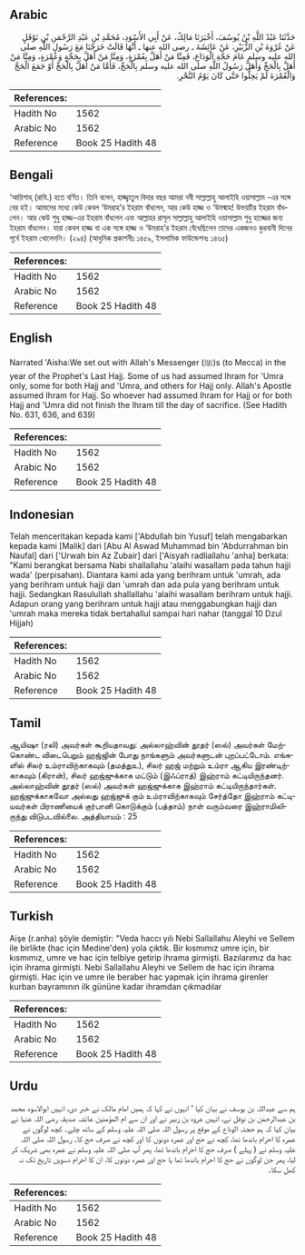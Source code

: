 ## Arabic


<div dir="rtl" lang="ar" style={{fontSize:'larger',backgroundColor:'#f8f9fa',padding:20}}>
حَدَّثَنَا عَبْدُ اللَّهِ بْنُ يُوسُفَ، أَخْبَرَنَا مَالِكٌ، عَنْ أَبِي الأَسْوَدِ، مُحَمَّدِ بْنِ عَبْدِ الرَّحْمَنِ بْنِ نَوْفَلٍ عَنْ عُرْوَةَ بْنِ الزُّبَيْرِ، عَنْ عَائِشَةَ ـ رضى الله عنها ـ أَنَّهَا قَالَتْ خَرَجْنَا مَعَ رَسُولِ اللَّهِ صلى الله عليه وسلم عَامَ حَجَّةِ الْوَدَاعِ، فَمِنَّا مَنْ أَهَلَّ بِعُمْرَةٍ، وَمِنَّا مَنْ أَهَلَّ بِحَجَّةٍ وَعُمْرَةٍ، وَمِنَّا مَنْ أَهَلَّ بِالْحَجِّ وَأَهَلَّ رَسُولُ اللَّهِ صلى الله عليه وسلم بِالْحَجِّ، فَأَمَّا مَنْ أَهَلَّ بِالْحَجِّ أَوْ جَمَعَ الْحَجَّ وَالْعُمْرَةَ لَمْ يَحِلُّوا حَتَّى كَانَ يَوْمُ النَّحْرِ‏.‏
</div>
<div style={{backgroundColor:'#f8f9fa',padding:20, marginBottom: 10}}><table> <thead> <tr> <th>References:</th> <th></th> </tr> </thead> <tbody><tr><td>Hadith No</td><td>1562</td></tr><tr><td>Arabic No</td><td>1562</td></tr><tr><td>Reference</td><td>Book 25 Hadith 48</td></tr></tbody></table></div>

## Bengali


<div dir="ltr" lang="bn" style={{fontSize:'larger',backgroundColor:'#f8f9fa',padding:20}}>
‘আয়িশাহ্ (রাযি.) হতে বর্ণিত। তিনি বলেন, হাজ্জ্বাতুল বিদার বছর আমরা নবী সাল্লাল্লাহু আলাইহি ওয়াসাল্লাম -এর সঙ্গে বের হই। আমাদের মধ্যে কেউ কেবল ‘উমরাহ’র ইহরাম বাঁধলেন, আর কেউ হাজ্জ ও ‘উমষ্মাহ! উভয়টির ইহরাম বাঁধলেন। আর কেউ শুধু হাজ্জ-এর ইহরাম বাঁধলেন এবং আল্লাহর রাসূল সাল্লাল্লাহু আলাইহি ওয়াসাল্লাম শুধু হাজ্জের জন্য ইহরাম বাঁধলেন। যারা কেবল হাজ্জ বা এক সঙ্গে হাজ্জ ও ‘উমরাহ’র ইহরাম বেঁধেছিলেন তাদের একজনও কুরবানী দিনের পূর্বে ইহরাম খোলেননি। (২৯৪) (আধুনিক প্রকাশনীঃ ১৪৫৯, ইসলামিক ফাউন্ডেশনঃ ১৪৬৫)
</div>
<div style={{backgroundColor:'#f8f9fa',padding:20, marginBottom: 10}}><table> <thead> <tr> <th>References:</th> <th></th> </tr> </thead> <tbody><tr><td>Hadith No</td><td>1562</td></tr><tr><td>Arabic No</td><td>1562</td></tr><tr><td>Reference</td><td>Book 25 Hadith 48</td></tr></tbody></table></div>

## English


<div dir="ltr" lang="en" style={{fontSize:'larger',backgroundColor:'#f8f9fa',padding:20}}>
Narrated 'Aisha:We set out with Allah's Messenger (ﷺ)s (to Mecca) in the year of the Prophet's Last Hajj. Some of us had assumed Ihram for 'Umra only, some for both Hajj and 'Umra, and others for Hajj only. Allah's Apostle assumed Ihram for Hajj. So whoever had assumed Ihram for Hajj or for both Hajj and 'Umra did not finish the Ihram till the day of sacrifice. (See Hadith No. 631, 636, and 639)
</div>
<div style={{backgroundColor:'#f8f9fa',padding:20, marginBottom: 10}}><table> <thead> <tr> <th>References:</th> <th></th> </tr> </thead> <tbody><tr><td>Hadith No</td><td>1562</td></tr><tr><td>Arabic No</td><td>1562</td></tr><tr><td>Reference</td><td>Book 25 Hadith 48</td></tr></tbody></table></div>

## Indonesian


<div dir="ltr" lang="id" style={{fontSize:'larger',backgroundColor:'#f8f9fa',padding:20}}>
Telah menceritakan kepada kami ['Abdullah bin Yusuf] telah mengabarkan kepada kami [Malik] dari [Abu Al Aswad Muhammad bin 'Abdurrahman bin Naufal] dari ['Urwah bin Az Zubair] dari ['Aisyah radliallahu 'anha] berkata: "Kami berangkat bersama Nabi shallallahu 'alaihi wasallam pada tahun hajji wada' (perpisahan). Diantara kami ada yang berihram untuk 'umrah, ada yang berihram untuk hajji dan 'umrah dan ada pula yang berihram untuk hajji. Sedangkan Rasulullah shallallahu 'alaihi wasallam berihram untuk hajji. Adapun orang yang berihram untuk hajji atau menggabungkan hajji dan 'umrah maka mereka tidak bertahallul sampai hari nahar (tanggal 10 Dzul Hijjah)
</div>
<div style={{backgroundColor:'#f8f9fa',padding:20, marginBottom: 10}}><table> <thead> <tr> <th>References:</th> <th></th> </tr> </thead> <tbody><tr><td>Hadith No</td><td>1562</td></tr><tr><td>Arabic No</td><td>1562</td></tr><tr><td>Reference</td><td>Book 25 Hadith 48</td></tr></tbody></table></div>

## Tamil


<div dir="ltr" lang="ta" style={{fontSize:'larger',backgroundColor:'#f8f9fa',padding:20}}>
ஆயிஷா (ரலி) அவர்கள் கூறியதாவது: அல்லாஹ்வின் தூதர் (ஸல்) அவர்கள் மேற்கொண்ட விடைபெறும் ஹஜ்ஜின் போது நாங்களும் அவர்களுடன் புறப்பட்டோம். எங்களில் சிலர் உம்ராவிற்காகவும் (தமத்துஉ), சிலர் ஹஜ் மற்றும் உம்ரா ஆகிய இரண்டிற்காகவும் (கிரான்), சிலர் ஹஜ்ஜுக்காக மட்டும் (இஃப்ராத்) இஹ்ராம் கட்டியிருந்தனர். அல்லாஹ்வின் தூதர் (ஸல்) அவர்கள் ஹஜ்ஜுக்காக இஹ்ராம் கட்டியிருந்தார்கள். ஹஜ்ஜுக்காகவோ அல்லது ஹஜ்ஜுக் கும் உம்ராவிற்காகவும் சேர்த்தோ இஹ்ராம் கட்டியவர்கள் பிராணியைக் குர்பானி கொடுக்கும் (பத்தாம்) நாள் வரும்வரை இஹ்ராமிலிருந்து விடுபடவில்லை. அத்தியாயம் : 25
</div>
<div style={{backgroundColor:'#f8f9fa',padding:20, marginBottom: 10}}><table> <thead> <tr> <th>References:</th> <th></th> </tr> </thead> <tbody><tr><td>Hadith No</td><td>1562</td></tr><tr><td>Arabic No</td><td>1562</td></tr><tr><td>Reference</td><td>Book 25 Hadith 48</td></tr></tbody></table></div>

## Turkish


<div dir="ltr" lang="tr" style={{fontSize:'larger',backgroundColor:'#f8f9fa',padding:20}}>
Aişe (r.anha) şöyle demiştir: "Veda haccı yılı Nebi Sallallahu Aleyhi ve Sellem ile birlikte (hac için Medine'den) yola çıktık. Bir kısmımız umre için, bir kısmımız, umre ve hac için telbiye getirip ihrama girmişti. Bazılarımız da hac için ihrama girmişti. Nebi Sallallahu Aleyhi ve Sellem de hac için ihrama girmişti. Hac için ve umre ile beraber hac yapmak için ihrama girenler kurban bayramının ilk gününe kadar ihramdan çıkmadılar
</div>
<div style={{backgroundColor:'#f8f9fa',padding:20, marginBottom: 10}}><table> <thead> <tr> <th>References:</th> <th></th> </tr> </thead> <tbody><tr><td>Hadith No</td><td>1562</td></tr><tr><td>Arabic No</td><td>1562</td></tr><tr><td>Reference</td><td>Book 25 Hadith 48</td></tr></tbody></table></div>

## Urdu


<div dir="rtl" lang="ur" style={{fontSize:'larger',backgroundColor:'#f8f9fa',padding:20}}>
ہم سے عبداللہ بن یوسف نے بیان کیا ‘ انہوں نے کہا کہ ہمیں امام مالک نے خبر دی، انہیں ابوالاسود محمد بن عبدالرحمٰن بن نوفل نے، انہیں عروہ بن زبیر نے اور ان سے ام المؤمنین عائشہ صدیقہ رضی اللہ عنہا نے بیان کیا کہ ہم حجتہ الوداع کے موقع پر رسول اللہ صلی اللہ علیہ وسلم کے ساتھ چلے۔ کچھ لوگوں نے عمرہ کا احرام باندھا تھا، کچھ نے حج اور عمرہ دونوں کا اور کچھ نے صرف حج کا۔ رسول اللہ صلی اللہ علیہ وسلم نے ( پہلے ) صرف حج کا احرام باندھا تھا، پھر آپ صلی اللہ علیہ وسلم نے عمرہ بھی شریک کر لیا، پھر جن لوگوں نے حج کا احرام باندھا تھا یا حج اور عمرہ دونوں کا، ان کا احرام دسویں تاریخ تک نہ کھل سکا۔
</div>
<div style={{backgroundColor:'#f8f9fa',padding:20, marginBottom: 10}}><table> <thead> <tr> <th>References:</th> <th></th> </tr> </thead> <tbody><tr><td>Hadith No</td><td>1562</td></tr><tr><td>Arabic No</td><td>1562</td></tr><tr><td>Reference</td><td>Book 25 Hadith 48</td></tr></tbody></table></div>